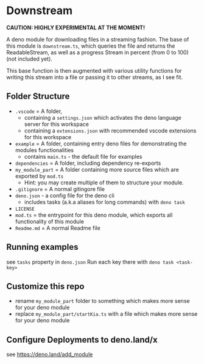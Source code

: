 # Downstream

**CAUTION: HIGHLY EXPERIMENTAL AT THE MOMENT!**

A deno module for downloading files in a streaming fashion. 
The base of this module is `downstream.ts`, which queries the file and returns the ReadableStream<UInt8Array>, 
as well as a progress Stream in percent (from 0 to 100) (not included yet). 
 
This base function is then augmented with various utility functions for writing this stream into a file 
or passing it to other streams, as I see fit. 

## Folder Structure

- `.vscode` = A folder, 
  - containing a `settings.json` which activates the deno language server for this workspace
  - containing a `extensions.json` with recommended vscode extensions for this workspace
- `example` = A folder, containing entry deno files for demonstrating the modules functionalities 
   - contains `main.ts` - the default file for examples
- `dependencies` = A folder, including dependency re-exports
- `my_module_part` = A folder containing more source files which are exported by `mod.ts`
   - Hint: you may create multiple of them to structure your module.
- `.gitignore` = A normal gitingore file
- `deno.json` - a config file for the deno cli
   - includes tasks (a.k.a aliases for long commands) with `deno task`
- `LICENSE`
- `mod.ts` = the entrypoint for this deno module, which exports all functionality of this module
- `Readme.md` = A normal Readme file

## Running examples 

see `tasks` property in `deno.json`
Run each key there with `deno task <task-key>`

## Customize this repo 

- rename `my_module_part` folder to something which makes more sense for your deno module 
- replace `my_module_part/startKia.ts` with a file which makes more sense for your deno module

## Configure Deployments to deno.land/x 

see https://deno.land/add_module